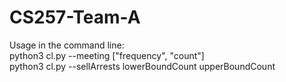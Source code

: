 # CS257-Team-A
Usage in the command line:  
python3 cl.py --meeting ["frequency", "count"]  
python3 cl.py --sellArrests lowerBoundCount upperBoundCount
